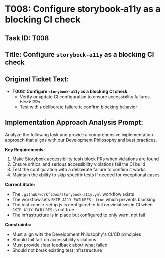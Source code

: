 # T008: Configure storybook-a11y as a blocking CI check

## Task ID: T008

## Title: Configure `storybook-a11y` as a blocking CI check

## Original Ticket Text:
- **T008: Configure `storybook-a11y` as a blocking CI check**
  - Verify or update CI configuration to ensure accessibility failures block PRs
  - Test with a deliberate failure to confirm blocking behavior

## Implementation Approach Analysis Prompt:

Analyze the following task and provide a comprehensive implementation approach that aligns with our Development Philosophy and best practices.

**Key Requirements:**
1. Make Storybook accessibility tests block PRs when violations are found
2. Ensure critical and serious accessibility violations fail the CI build
3. Test the configuration with a deliberate failure to confirm it works
4. Maintain the ability to skip specific tests if needed for exceptional cases

**Current State:**
- The `.github/workflows/storybook-a11y.yml` workflow exists
- The workflow sets `SKIP_A11Y_FAILURES: true` which prevents blocking
- The test-runner-setup.js is configured to fail on violations in CI when `SKIP_A11Y_FAILURES` is not true
- The infrastructure is in place but configured to only warn, not fail

**Constraints:**
- Must align with the Development Philosophy's CI/CD principles
- Should fail fast on accessibility violations
- Must provide clear feedback about what failed
- Should not break existing test infrastructure